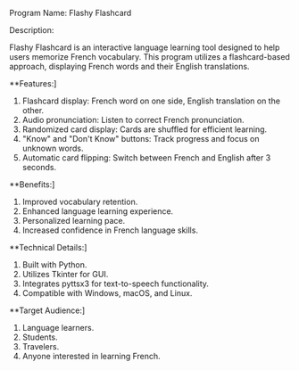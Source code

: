 Program Name: Flashy Flashcard


Description:


Flashy Flashcard is an interactive language learning tool designed to help users memorize French vocabulary. This program utilizes a flashcard-based approach, displaying French words and their English translations.


**Features:]


1. Flashcard display: French word on one side, English translation on the other.
2. Audio pronunciation: Listen to correct French pronunciation.
3. Randomized card display: Cards are shuffled for efficient learning.
4. "Know" and "Don't Know" buttons: Track progress and focus on unknown words.
5. Automatic card flipping: Switch between French and English after 3 seconds.


**Benefits:]


1. Improved vocabulary retention.
2. Enhanced language learning experience.
3. Personalized learning pace.
4. Increased confidence in French language skills.

**Technical Details:]


1. Built with Python.
2. Utilizes Tkinter for GUI.
3. Integrates pyttsx3 for text-to-speech functionality.
4. Compatible with Windows, macOS, and Linux.


**Target Audience:]


1. Language learners.
2. Students.
3. Travelers.
4. Anyone interested in learning French.


